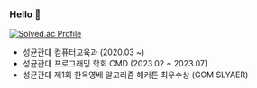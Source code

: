 ### Hello  👋

<!--
**HelloSJ00/HelloSJ00** is a ✨ _special_ ✨ repository because its `README.md` (this file) appears on your GitHub profile.

Here are some ideas to get you started:

- 🔭 I’m currently working on ...
- 🌱 I’m currently learning ...
- 👯 I’m looking to collaborate on ...
- 🤔 I’m looking for help with ...
- 💬 Ask me about ...
- 📫 How to reach me: ...
- 😄 Pronouns: ...
- ⚡ Fun fact: ...
-->

[![Solved.ac Profile](http://mazassumnida.wtf/api/generate_badge?boj=skku03062)](https://solved.ac/skku03062)

- 성균관대 컴퓨터교육과 (2020.03 ~)
- 성균관대 프로그래밍 학회 CMD (2023.02 ~ 2023.07)
- 성균관대 제1회 한옥영배 알고리즘 해커톤 최우수상 (GOM SLYAER) 
